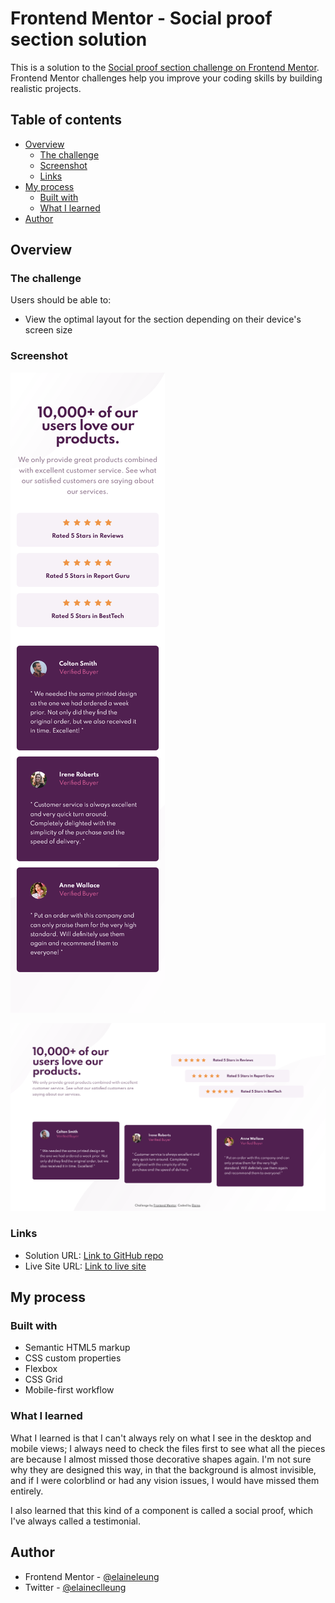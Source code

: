 # Frontend Mentor - Social proof section solution

This is a solution to the [Social proof section challenge on Frontend Mentor](https://www.frontendmentor.io/challenges/social-proof-section-6e0qTv_bA). Frontend Mentor challenges help you improve your coding skills by building realistic projects.

## Table of contents

- [Overview](#overview)
  - [The challenge](#the-challenge)
  - [Screenshot](#screenshot)
  - [Links](#links)
- [My process](#my-process)
  - [Built with](#built-with)
  - [What I learned](#what-i-learned)
- [Author](#author)

## Overview

### The challenge

Users should be able to:

- View the optimal layout for the section depending on their device's screen size

### Screenshot

![Mobile view of solution](./design/mobile.png)

![Desktop view of solution](./design/desktop.png)

### Links

- Solution URL: [Link to GitHub repo](https://github.com/elaineleung/frontendmentor/tree/main/socialproofsection)
- Live Site URL: [Link to live site](https://elaineleung.github.io/frontendmentor/socialproofsection/)

## My process

### Built with

- Semantic HTML5 markup
- CSS custom properties
- Flexbox
- CSS Grid
- Mobile-first workflow

### What I learned

What I learned is that I can't always rely on what I see in the desktop and mobile views; I always need to check the files first to see what all the pieces are because I almost missed those decorative shapes again. I'm not sure why they are designed this way, in that the background is almost invisible, and if I were colorblind or had any vision issues, I would have missed them entirely.

I also learned that this kind of a component is called a social proof, which I've always called a testimonial.

## Author

- Frontend Mentor - [@elaineleung](https://www.frontendmentor.io/profile/elaineleung)
- Twitter - [@elaineclleung](https://twitter.com/elaineclleung)
